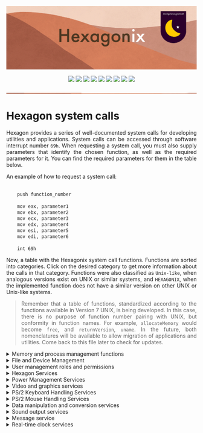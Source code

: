 <p align="center">
<img src="https://github.com/hexagonix/Doc/blob/main/Img/banner.png">
</p>

<div align="center">

![](https://img.shields.io/github/license/hexagonix/Hexagon.svg)
![](https://img.shields.io/github/stars/hexagonix/Hexagon.svg)
![](https://img.shields.io/github/issues/hexagonix/Hexagon.svg)
![](https://img.shields.io/github/issues-closed/hexagonix/Hexagon.svg)
![](https://img.shields.io/github/issues-pr/hexagonix/Hexagon.svg)
![](https://img.shields.io/github/issues-pr-closed/hexagonix/Hexagon.svg)
![](https://img.shields.io/github/downloads/hexagonix/Hexagon/total.svg)
![](https://img.shields.io/github/release/hexagonix/Hexagon.svg)
[![](https://img.shields.io/twitter/follow/hexagonixOS.svg?style=social&label=Follow%20%40HexagonixOS)](https://twitter.com/hexagonixOS)

</div>

<!-- Vai funcionar como <hr> -->

<img src="https://github.com/hexagonix/Doc/blob/main/Img/hr.png" width="100%" height="2px" />

<div align="justify">

<!-- Em revisão para corrigir erros de inglês-->

# Hexagon system calls

Hexagon provides a series of well-documented system calls for developing utilities and applications. System calls can be accessed through software interrupt number `69h`. When requesting a system call, you must also supply parameters that identify the chosen function, as well as the required parameters for it. You can find the required parameters for them in the table below.

An example of how to request a system call:

```assembly

    push function_number

    mov eax, parameter1
    mov ebx, parameter2
    mov ecx, parameter3
    mov edx, parameter4
    mov esi, parameter5
    mov edi, parameter6

    int 69h

```

Now, a table with the Hexagonix system call functions. Functions are sorted into categories. Click on the desired category to get more information about the calls in that category. Functions were also classified as `Unix-like`, when analogous versions exist on UNIX or similar systems, and `HEXAGONIX`, when the implemented function does not have a similar version on other UNIX or Unix-like systems.

> Remember that a table of functions, standardized according to the functions available in Version 7 UNIX, is being developed. In this case, there is no purpose of function number pairing with UNIX, but conformity in function names. For example, `allocateMemory` would become `free`, and `returnVersion`, `uname`. In the future, both nomenclatures will be available to allow migration of applications and utilities. Come back to this file later to check for updates.

<details title="Memory and Process Management" align='left'>
<br>
<summary align='left'>Memory and process management functions</summary>

| Function number | Name | Group | Input | Output | Function family| Description |
|:---------------:|:----:|:-----:|:-----:|:------:|:--------------:|:-----------:|
| 1 | allocateMemory | Memory and Process Management | EAX = Requested memory size, in bytes | EBX = Pointer to allocated memory | Unix-like| Allocate memory for the process|
| 2 | freeMemory | Memory and Process Management | EBX = Pointer to allocated memory; ECX = Size of allocated memory | No output | Unix-like | Frees previously allocated memory|
| 3 | startProcess | Memory and Process Management | ESI = Program name; EDI = Arguments; EAX = 0 if no arguments are passed | CF set on error or image not found | Unix-like | Loads and executes image present in the volume|
| 4 | closeProcess | Memory and Process Management | EAX = Error code, if any; EBX = 0 if just terminate execution; EBX = 0x1234 to keep resident | No output | Unix-like | Finalizes the execution of a process |
| 5 | getPID | Memory and Process Management | No input | EAX = PID of current process | Unix-like | Get the PID of the running process |
| 6 | memoryUse | Memory and Process Management | No input | EAX = Used memory, in bytes; EBX = Total memory available for use, in bytes; ECX = Total memory available for use, in Mbytes (less accurate); EDX = Memory reserved for the Hexagon®, in bytes; ESI = Total allocated memory (reserved+processes), in kbytes| Unix-like | Get Detailed System Memory Usage|
| 7 | getProcesses | Memory and Process Management | No input | ESI = List of processes; EAX = Number of running processes | Unix-like | Get running processes |
| 8 | getErrorCode | Memory and Process Management | No input | EAX = Error code (0 for no error)| Hexagonix | Get the code returned by the last running process |

</details>

<details title="File and Device Management" align='left'>
<br>
<summary align='left'>File and Device Management</summary>

| Function number | Name | Group | Input | Output | Function family| Description |
|:---------------:|:----:|:-----:|:-----:|:------:|:--------------:|:-----------:|
| 9 | open | File and Device Management | ESI = Pointer to the buffer containing the agreed name; EDI = Loading address, in case of file| CF set when device name is invalid or file does not exist | Unix-like | Opens a read/write channel on a requested device or common file present on disk (devices and disks are treated as files). In case of file on disk, a load address must be provided |
| 10 | write | File and Device Management | ESI = Pointer to the buffer containing the data | CF set on error or no device open | Unix-like | Send data to open device|
| 11 | close | File and Device Management | No input | No output | Unix-like | Closes the last device opened by the current process|
| 13 | saveFile | File and Device Management | ESI = Pointer to file name; EDI = Pointer to the content; EAX = File Size | CF defined in case of error or file already present | Unix-like | Save a file on the mounted volume|
| 14 | deleteFile | File and Device Management | ESI = Pointer to filename | CF defined in case of error or non-existing file | Unix-like | Remove a file on the mounted volume |
| 15 | listFiles | File and Device Management | No input | ESI = Pointer to list of files; EAX = Total Files | Unix-like | Get list of files present on volume |
| 16 | fileExists | File and Device Management | ESI = File name to check | EAX = File Size; CF set if file does not exist | Hexagonix | Check if a file exists on the volume |
| 17 | getDisk | File and Device Management | No input | ESI = Device name; EDI = Used volume label | Hexagonix | Get information from the mounted disk at `/`|

</details>

<details title="User and Permissions Management" align='left'>
<br>
<summary align='left'>User management roles and permissions</summary>

| Function number | Name | Group | Input | Output | Function family| Description |
|:---------------:|:----:|:-----:|:-----:|:------:|:--------------:|:-----------:|
| 18 | lock | User Management and Permissions | No input | No output | Unix-like | Block foreground process termination signal by special key|
| 19 | unlock | User Management and Permissions | No input | No output | Unix-like | Enable foreground process termination signal by special key use|
| 20 | setUser | User Management and Permissions | EAX = Group ID; ESI = Username | No output | Hexagonix | Define a user for the current session|
| 21 | getUser | User Management and Permissions | No input | EAX = Group ID; ESI = Username| Hexagonix | Get logged in user data for current session |

</details>

<details title="Hexagon Services" align='left'>
<br>
<summary align='left'>Hexagon Services</summary>

| Function number | Name | Group | Input | Output | Function family| Description |
|:---------------:|:----:|:-----:|:-----:|:------:|:--------------:|:-----------:|
| 22 | returnVersion | Hexagon Services | No input | EAX = Version number; EBX = Subversion number; CH = Review character; EDX = Architecture; ESI = Kernel Name; EDI = Kernel Build| Unix-like | Returns Hexagon version for applications|
| 23 | getRandom | Hexagon Services | EAX = Maximum | EAX = Number | Hexagonix | Get a random number|
| 24 | feedRandom | Hexagon Services | EAX - Number to create entropy | No output | Hexagonix | Feed Entropy to Kernel Random Number Generator|
| 25 | causeDelay | Hexagon Services | ECX = Time in count units to cause delay | No output | Hexagonix | Causes a delay in operations |
| 26 | installISR | Hexagon Services | EAX = Interrupt number; ESI = Pointer to handler | No output | Hexagonix | Install interrupt service routine|

</details>

<details title="Power Management Services" align='left'>
<br>
<summary align='left'>Power Management Services</summary>

| Function number | Name | Group | Input | Output | Function family| Description |
|:---------------:|:----:|:-----:|:-----:|:------:|:--------------:|:-----------:|
| 27 | restartPC | Power Management | No input | No output | Unix-like | Request device restart|
| 28 | shutdownPC | Power Management | No input | No output | Unix-like | Prompts for device shutdown|

</details>

<details title="Video and graphics services" align='left'>
<br>
<summary align='left'>Video and graphics services</summary>

| Function number | Name | Group | Input | Output | Function family| Description |
|:---------------:|:----:|:-----:|:-----:|:------:|:--------------:|:-----------:|
| 29 | print | Video and Graphics Services | EAX = Numerical content, if this is the case, respecting the designated formats. The formats must be informed; ESI = Pointer to the string to be printed, if this is the case; EBX = Input type (01h - decimal integer; 02h - hexadecimal integer; 03h - binary integer; 04h - string)| No output | Hexagonix | Sends a defined content to an output device
| 30 | clearScreen | Video and Graphics Services | No input | No output | Hexagonix | Clear current console|
| 31 | clearLine | Video and Graphics Services | AL = Line number | No output | Hexagonix | Clears a specific line in the console|
| 33 | scrollScreen | Video and Graphics Services | No input | No output | Hexagonix | Scrolls the console down one line|
| 34 | setCursor | Video and Graphics Services | DL = position on the X axis; DH = position on the Y axis | No output | Hexagonix | Sets the cursor at a specific position |
| 35 | drawCharacter | Video and Graphics Services | EAX = position on the X axis; EBX = position on the Y axis; EDX = Color in hexadecimal | No output | Hexagonix | Puts a pixel on the console|
| 36 | drawBlock | Video and Graphics Services | EAX = position on the X axis; EBX = position on the Y axis; ESI = Length; EDI = Height; EDX = Color in hexadecimal | No output | Hexagonix | Draw a specific color block|
| 37 | printCharacter | Video and Graphics Services | AL = Character; EBX = 01h to reposition cursor | No output | Hexagonix | Print character in console at cursor position|
| 38 | setColor | Video and Graphics Services | EAX = Font color (RGB in hexadecimal); EBX = Background color (RGB in hexadecimal); ECX=1234h to change the default theme to the requested values; In text mode, only black and white are allowed | No output | Hexagonix | Set background and foreground color|
| 39 | getColor | Video and Graphics Services | No input | EAX = Font color (RGB in hexadecimal); EBX = Background color (RGB in hexadecimal); ECX=1234h to change the default theme to the requested values; In text mode, only black and white are allowed | Hexagonix | Get background and foreground color|
| 40 | getScreenInfo | Video and Graphics Services | No input | EAX = Resolution X (bits 0..15), Y (bits 16..31); EBX = Columns (bit 0..7), Rows (8..15), Bits per pixel (16..23); EDX = Address of the beginning of the video frame; CF defined in case of text mode | Hexagonix | Get current console info |
| 41 | refreshScreen | Video and Graphics Services | No input | No output | Hexagonix | Updates the primary console with content from the first virtual console|
| 42 | setResolution | Video and Graphics Services | EAX = Number relative to the resolution to be used (1 = Resolution of 800x600 pixels; 2 - Resolution of 1024x768 pixels; 3 - Change to text mode)| No output | Hexagonix | Sets the main console resolution|
| 43 | getResolution | Video and Graphics Services | No input | EAX = Number relative to the resolution to be used (1 = Resolution of 800x600 pixels; 2 - Resolution of 1024x768 pixels) | Hexagonix | They have the resolution used by the main console|
| 44 | getCursor | Video and Graphics Services | No input | DL = X axis; DH = Y axis | Hexagonix | Get cursor position|

</details>

<details title="PS/2 Keyboard Handling Services" align='left'>
<br>
<summary align='left'>PS/2 Keyboard Handling Services</summary>

| Function number | Name | Group | Input | Output | Function family| Description |
|:---------------:|:----:|:-----:|:-----:|:------:|:--------------:|:-----------:|
| 45 | awaitKeyboard | PS/2 Keyboard Handling Services | No input | AL = Character; AH - Scancode | Hexagonix | Waits for a keypress on the keyboard|
| 46 | getString | PS/2 Keyboard Handling Services | AL = Maximum characters to get | EBX = Presence or absence of echo during typing (1234h for no echo and any value to activate); ESI = String | Hexagonix | Get a string from the keyboard|
| 47 | getKeyState | PS/2 Keyboard Handling Services | No input | EAX = Status of special keys (bit 0: Control key; bit 1: Shift key; bit 2-31: Reserved) | Hexagonix | Get the state of special keys such as Control and Shift|
| 48 | changeFont | PS/2 Keyboard Handling Services | ESI = Pointer to the buffer containing the name of the file containing the Hexagonix compatible font | CF defined in case of file not found or incompatible | Hexagonix | Change the default system display font|
| 49 | changeLayout | PS/2 Keyboard Handling Services | ESI = File containing a valid keyboard layout | CF defined in case of file not found or incompatible | Hexagonix | Change keyboard layout|

</details>

<details title="PS/2 Mouse Handling Services" align='left'>
<br>
<summary align='left'>PS/2 Mouse Handling Services</summary>

| Function number | Name | Group | Input | Output | Function family| Description |
|:---------------:|:----:|:-----:|:-----:|:------:|:--------------:|:-----------:|
| 50 | waitMouse | PS/2 Mouse Handling Services | No input | EAX = Position on the X axis; EBX = Position on the Y axis; EDX = Buttons | Hexagonix | Wait for mouse event|
| 51 | getMouse | PS/2 Mouse Handling Services | No input | EAX = Position on the X axis; EBX = Position on the Y axis; EDX = Buttons | Hexagonix | Get current mouse position and button state|
| 52 | setMouse | PS/2 Mouse Handling Services | EAX = Position on the X axis; EBX = Position on the Y axis | No output | Hexagonix | Set new mouse position|

</details>

<details title="Data manipulation and conversion services" align='left'>
<br>
<summary align='left'>Data manipulation and conversion services</summary>

| Function number | Name | Group | Input | Output | Function family| Description |
|:---------------:|:----:|:-----:|:-----:|:------:|:--------------:|:-----------:|
| 53 | compareStringWords | Data manipulation and conversion services | ESI = First string; EDI = Second string | CF set if equal | Hexagonix | Compare first words of two strings |
| 54 | removeCharacterString | Data manipulation and conversion services | ESI = String; EAX = Character Position | No output | Hexagonix | Removes a character at a specific position from a string|
| 55 | insertCharacter | Data manipulation and conversion services | ESI = String; EDX = Position; AL = Character to insert | No output | Hexagonix | Inserts a character at a specific position in the string |
| 56 | stringSize | Data manipulation and conversion services | ESI = String | EAX = Length of string | Hexagonix | Get the length of a string|
| 57 | compareString | Data manipulation and conversion services | ESI = First string; EDI = Second string | CF set if both are equal | Hexagonix | Compare all characters in a string are equal|
| 58 | stringToUppercase | Data manipulation and conversion services | ESI = String | Converted String | Hexagonix | Convert a string to uppercase characters|
| 59 | stringToLowercase | Data manipulation and conversion services | ESI = String | Converted String | Hexagonix | Convert a string to lowercase characters|
| 60 | cutString | Data manipulation and conversion services | ESI = String | String cut | Hexagonix | Remove whitespace from string|
| 61 | findCharacter | Data manipulation and conversion services | ESI = String, AL = Character to find | EAX = Number of occurrences of the character; CF set if character not found | Hexagonix | Find specific character in string|
| 62 | stringToInt | Data manipulation and conversion services | ESI = String | EAX = Integer; CF defined in case of invalid number | Hexagonix | Convert a string number to integer |
| 63 | toString | Data manipulation and conversion services | EAX = Integer to be converted | ESI = Pointer to the buffer containing the string | Hexagonix | Converts an integer to a string|

</details>

<details title="Sound Output Services" align='left'>
<br>
<summary align='left'>Sound output services</summary>

| Function number | Name | Group | Input | Output | Function family| Description |
|:---------------:|:----:|:-----:|:-----:|:------:|:--------------:|:-----------:|
| 64 | emitSound | Sound Output Services | AX = Frequency to play | No output | Hexagonix | Plays a tone on the computer's internal speaker|
| 65 | offSound | Sound Output Services| No input | No output | Hexagonix | Turns off the computer's internal speaker, stopping any sound in progress|

</details>

<details title="Messaging Service" align='left'>
<br>
<summary align='left'>Message service</summary>

| Function number | Name | Group | Input | Output | Function family| Description |
|:----------------:|:----:|:-------:|:------:|:----:|:----------------:|:---------:|
| 66 | sendMessageHexagon | Messaging Service | ESI = Message; EAX = Error code, if any; EBX = Priority | No output | Hexagonix | Sends a high priority message from Hexagon|

</details>


<details title="Real Time Clock Services" align='left'>
<br>
<summary align='left'>Real-time clock services</summary>

| Function number | Name | Group | Input | Output | Function family| Description |
|:---------------:|:----:|:-----:|:-----:|:------:|:--------------:|:-----------:|
| 67 | returnDate | Real Time Clock Services | EAX = Day, in ASCII; EBX = Month, in ASCII; ECX = Century, in ASCII; EDX = Year, in ASCII | No output | Hexagonix | Returns real-time clock information in ASCII (String) format. Conversion to number may be required|
| 68 | returnTime | Real Time Clock Services | EAX = Time, in ASCII; EBX = Minute, in ASCII; ECX = Second, in ASCII | No output | Hexagonix | Returns real-time clock information in ASCII (String) format. Conversion to number may be required|

</details>

</div>
